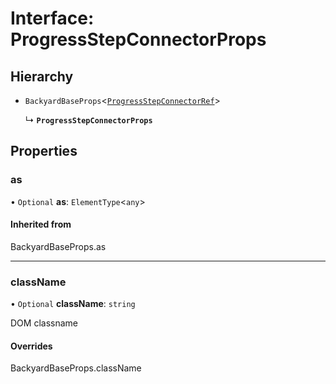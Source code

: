 # Interface: ProgressStepConnectorProps

## Hierarchy

- `BackyardBaseProps`<[`ProgressStepConnectorRef`](../README.md#progressstepconnectorref)\>

  ↳ **`ProgressStepConnectorProps`**

## Properties

### as

• `Optional` **as**: `ElementType`<`any`\>

#### Inherited from

BackyardBaseProps.as

___

### className

• `Optional` **className**: `string`

DOM classname

#### Overrides

BackyardBaseProps.className
